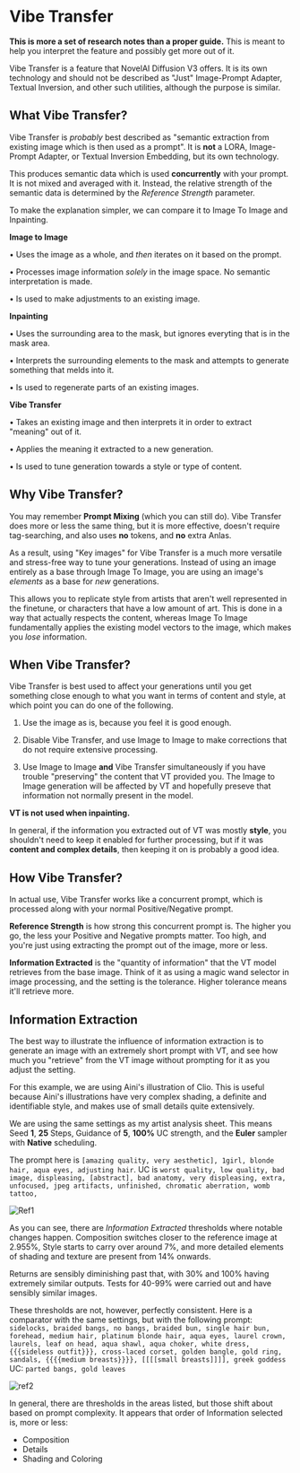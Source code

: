 # Vibe Transfer
**This is more a set of research notes than a proper guide.** This is meant to help you interpret the feature and possibly get more out of it.

Vibe Transfer is a feature that NovelAI Diffusion V3 offers. It is its own technology and should not be described as "Just" Image-Prompt Adapter, Textual Inversion, and other such utilities, although the purpose is similar.

## What Vibe Transfer?

Vibe Transfer is *probably* best described as "semantic extraction from existing image which is then used as a prompt". It is **not** a LORA, Image-Prompt Adapter, or Textual Inversion Embedding, but its own technology.

This produces semantic data which is used **concurrently** with your prompt. It is not mixed and averaged with it. Instead, the relative strength of the semantic data is determined by the *Reference Strength* parameter.

To make the explanation simpler, we can compare it to Image To Image and Inpainting.

**Image to Image**

• Uses the image as a whole, and *then* iterates on it based on the prompt.

• Processes image information *solely* in the image space. No semantic interpretation is made.

• Is used to make adjustments to an existing image.

**Inpainting**

• Uses the surrounding area to the mask, but ignores everyting that is in the mask area.

• Interprets the surrounding elements to the mask and attempts to generate something that melds into it.

• Is used to regenerate parts of an existing images.

**Vibe Transfer**

• Takes an existing image and then interprets it in order to extract "meaning" out of it.

• Applies the meaning it extracted to a new generation.

• Is used to tune generation towards a style or type of content.

## Why Vibe Transfer?

You may remember **Prompt Mixing** (which you can still do). Vibe Transfer does more or less the same thing, but it is more effective, doesn't require tag-searching, and also uses **no** tokens, and **no** extra Anlas.

As a result, using "Key images" for Vibe Transfer is a much more versatile and stress-free way to tune your generations. Instead of using an image entirely as a base through Image To Image, you are using an image's *elements* as a base for *new* generations.

This allows you to replicate style from artists that aren't well represented in the finetune, or characters that have a low amount of art. This is done in a way that actually respects the content, whereas Image To Image fundamentally applies the existing model vectors to the image, which makes you *lose* information.

## When Vibe Transfer?

Vibe Transfer is best used to affect your generations until you get something close enough to what you want in terms of content and style, at which point you can do one of the following.

1. Use the image as is, because you feel it is good enough.

2. Disable Vibe Transfer, and use Image to Image to make corrections that do not require extensive processing.

3. Use Image to Image **and** Vibe Transfer simultaneously if you have trouble "preserving" the content that VT provided you. The Image to Image generation will be affected by VT and hopefully preseve that information not normally present in the model.

**VT is not used when inpainting.**

In general, if the information you extracted out of VT was mostly **style**, you shouldn't need to keep it enabled for further processing, but if it was **content and complex details**, then keeping it on is probably a good idea.

## How Vibe Transfer?

In actual use, Vibe Transfer works like a concurrent prompt, which is processed along with your normal Positive/Negative prompt.

**Reference Strength** is how strong this concurrent prompt is. The higher you go, the less your Positive and Negative prompts matter. Too high, and you're just using extracting the prompt out of the image, more or less.

**Information Extracted** is the "quantity of information" that the VT model retrieves from the base image. Think of it as using a magic wand selector in image processing, and the setting is the tolerance. Higher tolerance means it'll retrieve more.

## Information Extraction

The best way to illustrate the influence of information extraction is to generate an image with an extremely short prompt with VT, and see how much you "retrieve" from the VT image without prompting for it as you adjust the setting.

For this example, we are using Aini's illustration of Clio. This is useful because Aini's illustrations have very complex shading, a definite and identifiable style, and makes use of small details quite extensively.

We are using the same settings as my artist analysis sheet. This means Seed **1**, **25** Steps, Guidance of **5**, **100%** UC strength, and the **Euler** sampler with **Native** scheduling.

The prompt here is ```[amazing quality, very aesthetic], 1girl, blonde hair, aqua eyes, adjusting hair```. UC is ```worst quality, low quality, bad image, displeasing, [abstract], bad anatomy, very displeasing, extra, unfocused, jpeg artifacts, unfinished, chromatic aberration, womb tattoo,```

![Ref1](https://github.com/TapwaveZodiac/novelaiUKB/assets/35267604/7c085a8c-3ab4-40c5-8421-75a72aaf06d5)

As you can see, there are *Information Extracted* thresholds where notable changes happen. Composition switches closer to the reference image at 2.955%, Style starts to carry over around 7%, and more detailed elements of shading and texture are present from 14% onwards.

Returns are sensibly diminishing past that, with 30% and 100% having extremely similar outputs. Tests for 40-99% were carried out and have sensibly similar images.

These thresholds are not, however, perfectly consistent. Here is a comparator with the same settings, but with the following prompt: ```sidelocks, braided bangs, no bangs, braided bun, single hair bun, forehead, medium hair, platinum blonde hair, aqua eyes, laurel crown, laurels, leaf on head, aqua shawl, aqua choker, white dress, {{{sideless outfit}}}, cross-laced corset, golden bangle, gold ring, sandals, {{{{medium breasts}}}}, [[[[small breasts]]]], greek goddess``` UC: ```parted bangs, gold leaves```

![ref2](https://github.com/TapwaveZodiac/novelaiUKB/assets/35267604/2e4ce97f-70df-4b96-89d3-da6e786022f8)

In general, there are thresholds in the areas listed, but those shift about based on prompt complexity. It appears that order of Information selected is, more or less:
* Composition
* Details
* Shading and Coloring
